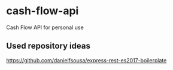 # cash-flow-api

Cash Flow API for personal use

## Used repository ideas

https://github.com/danielfsousa/express-rest-es2017-boilerplate
